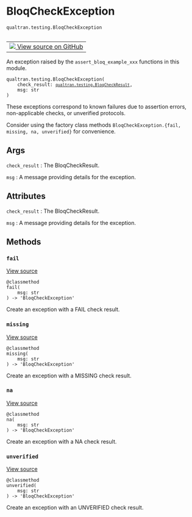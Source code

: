# BloqCheckException
`qualtran.testing.BloqCheckException`


<table class="tfo-notebook-buttons tfo-api nocontent" align="left">
<td>
  <a target="_blank" href="https://github.com/quantumlib/Qualtran/blob/main/qualtran/testing.py#L281-L328">
    <img src="https://www.tensorflow.org/images/GitHub-Mark-32px.png" />
    View source on GitHub
  </a>
</td>
</table>



An exception raised by the `assert_bloq_example_xxx` functions in this module.

<pre class="devsite-click-to-copy prettyprint lang-py tfo-signature-link">
<code>qualtran.testing.BloqCheckException(
    check_result: <a href="../../qualtran/testing/BloqCheckResult.html"><code>qualtran.testing.BloqCheckResult</code></a>,
    msg: str
)
</code></pre>



<!-- Placeholder for "Used in" -->

These exceptions correspond to known failures due to assertion errors, non-applicable checks,
or unverified protocols.

Consider using the factory class methods `BloqCheckException.{fail, missing, na, unverified}`
for convenience.

<h2 class="add-link">Args</h2>

`check_result`<a id="check_result"></a>
: The BloqCheckResult.

`msg`<a id="msg"></a>
: A message providing details for the exception.






<h2 class="add-link">Attributes</h2>

`check_result`<a id="check_result"></a>
: The BloqCheckResult.

`msg`<a id="msg"></a>
: A message providing details for the exception.




## Methods

<h3 id="fail"><code>fail</code></h3>

<a target="_blank" class="external" href="https://github.com/quantumlib/Qualtran/blob/main/qualtran/testing.py#L310-L313">View source</a>

<pre class="devsite-click-to-copy prettyprint lang-py tfo-signature-link">
<code>@classmethod</code>
<code>fail(
    msg: str
) -> 'BloqCheckException'
</code></pre>

Create an exception with a FAIL check result.


<h3 id="missing"><code>missing</code></h3>

<a target="_blank" class="external" href="https://github.com/quantumlib/Qualtran/blob/main/qualtran/testing.py#L315-L318">View source</a>

<pre class="devsite-click-to-copy prettyprint lang-py tfo-signature-link">
<code>@classmethod</code>
<code>missing(
    msg: str
) -> 'BloqCheckException'
</code></pre>

Create an exception with a MISSING check result.


<h3 id="na"><code>na</code></h3>

<a target="_blank" class="external" href="https://github.com/quantumlib/Qualtran/blob/main/qualtran/testing.py#L320-L323">View source</a>

<pre class="devsite-click-to-copy prettyprint lang-py tfo-signature-link">
<code>@classmethod</code>
<code>na(
    msg: str
) -> 'BloqCheckException'
</code></pre>

Create an exception with a NA check result.


<h3 id="unverified"><code>unverified</code></h3>

<a target="_blank" class="external" href="https://github.com/quantumlib/Qualtran/blob/main/qualtran/testing.py#L325-L328">View source</a>

<pre class="devsite-click-to-copy prettyprint lang-py tfo-signature-link">
<code>@classmethod</code>
<code>unverified(
    msg: str
) -> 'BloqCheckException'
</code></pre>

Create an exception with an UNVERIFIED check result.




